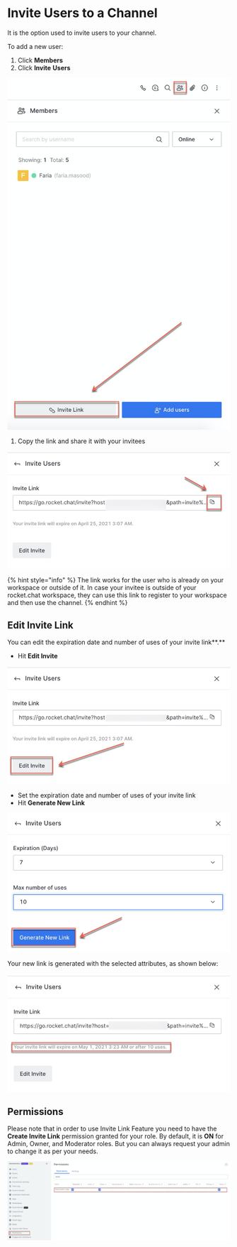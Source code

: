 # Invite Users to a Channel

It is the option used to invite users to your channel.

To add a new user:

1. Click **Members**
2. Click **Invite** **Users**

![](../../../../../.gitbook/assets/image%20%28407%29.png)

1. Copy the link and share it with your invitees

![](../../../../../.gitbook/assets/image%20%28386%29.png)

{% hint style="info" %}
The link works for the user who is already on your workspace or outside of it. In case your invitee is outside of your rocket.chat workspace, they can use this link to register to your workspace and then use the channel.
{% endhint %}

## Edit Invite Link

You can edit the expiration date and number of uses of your invite link**.**

* Hit **Edit Invite**

![](../../../../../.gitbook/assets/image%20%28413%29%20%281%29.png)

* Set the expiration date and number of uses of your invite link
* Hit **Generate New Link**

![](../../../../../.gitbook/assets/image%20%28414%29%20%281%29%20%281%29%20%281%29.png)

Your new link is generated with the selected attributes, as shown below:

![](../../../../../.gitbook/assets/image%20%28395%29.png)

## Permissions

Please note that in order to use Invite Link Feature you need to have the **Create Invite Link** permission granted for your role. By default, it is **ON** for Admin, Owner, and Moderator roles. But you can always request your admin to change it as per your needs.

![](../../../../../.gitbook/assets/image%20%28411%29.png)

